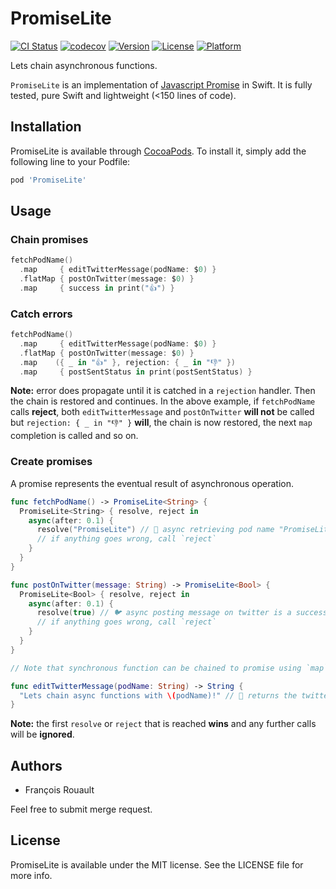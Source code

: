 # PromiseLite

[![CI Status](https://travis-ci.com/frouo/promise-lite.svg?branch=master)](https://travis-ci.com/github/frouo/promise-lite)
[![codecov](https://codecov.io/gh/frouo/promise-lite/branch/master/graph/badge.svg)](https://codecov.io/gh/frouo/promise-lite)
[![Version](https://img.shields.io/cocoapods/v/PromiseLite.svg?style=flat)](https://cocoapods.org/pods/PromiseLite)
[![License](https://img.shields.io/cocoapods/l/PromiseLite.svg?style=flat)](https://cocoapods.org/pods/PromiseLite)
[![Platform](https://img.shields.io/cocoapods/p/PromiseLite.svg?style=flat)](https://cocoapods.org/pods/PromiseLite)

Lets chain asynchronous functions.

`PromiseLite` is an implementation of [Javascript Promise](https://developer.mozilla.org/en-US/docs/Web/JavaScript/Reference/Global_Objects/Promise) in Swift. It is fully tested, pure Swift and lightweight (<150 lines of code).

## Installation

PromiseLite is available through [CocoaPods](https://cocoapods.org). To install it, simply add the following line to your Podfile:

```ruby
pod 'PromiseLite'
```

## Usage

### Chain promises

```swift
fetchPodName()
  .map     { editTwitterMessage(podName: $0) }
  .flatMap { postOnTwitter(message: $0) }
  .map     { success in print("👍") }
```

### Catch errors

```swift
fetchPodName()
  .map     { editTwitterMessage(podName: $0) }
  .flatMap { postOnTwitter(message: $0) }
  .map    ({ _ in "👍" }, rejection: { _ in "👎" })
  .map     { postSentStatus in print(postSentStatus) }
```

**Note:** error does propagate until it is catched in a `rejection` handler. Then the chain is restored and continues. In the above example, if `fetchPodName` calls __reject__, both `editTwitterMessage` and `postOnTwitter` __will not__ be called but `rejection: { _ in "👎" }` __will__, the chain is now restored, the next `map` completion is called and so on. 

### Create promises

A promise represents the eventual result of asynchronous operation.

```swift
func fetchPodName() -> PromiseLite<String> {
  PromiseLite<String> { resolve, reject in
    async(after: 0.1) {
      resolve("PromiseLite") // 💎 async retrieving pod name "PromiseLite" is a success, call `resolve`
      // if anything goes wrong, call `reject`
    }
  }
}

func postOnTwitter(message: String) -> PromiseLite<Bool> {
  PromiseLite<Bool> { resolve, reject in
    async(after: 0.1) {
      resolve(true) // 🐦 async posting message on twitter is a success, call `resolve`
      // if anything goes wrong, call `reject`
    }
  }
}

// Note that synchronous function can be chained to promise using `map`.

func editTwitterMessage(podName: String) -> String {
  "Lets chain async functions with \(podName)!" // 📝 returns the twitter message (sync)
}
```

**Note:** the first `resolve` or `reject` that is reached __wins__ and any further calls will be __ignored__.

## Authors

- François Rouault

Feel free to submit merge request.

## License

PromiseLite is available under the MIT license. See the LICENSE file for more info.

